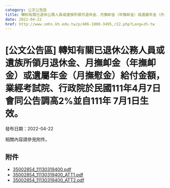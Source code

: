 ```yaml
---
category: 公文公告區
title: 轉知有關已退休公務人員或遺族所領月退休金、月撫卹金（年撫卹金）或遺屬年金（月撫慰金）給付金額，業經考試院、行政院於民國111年4月7日會同公告調高2%並自111年 7月1日生效。
date: 2022-04-22
href: http://www.smhs.kh.edu.tw/p/406-1000-3495,r22.php?Lang=zh-tw
---
```


# [公文公告區] 轉知有關已退休公務人員或遺族所領月退休金、月撫卹金（年撫卹金）或遺屬年金（月撫慰金）給付金額，業經考試院、行政院於民國111年4月7日會同公告調高2%並自111年 7月1日生效。

發布日期：2022-04-22

相關內容請參見附件。

## 附件

- [35002854_11130319400.pdf](https://www.smhs.kh.edu.tw/var/file/0/1000/attach/3/pta_3258_266993_90140.pdf)
- [35002854_11130319400_ATT1.pdf](https://www.smhs.kh.edu.tw/var/file/0/1000/attach/3/pta_3259_1680657_90140.pdf)
- [35002854_11130319400_ATT2.pdf](https://www.smhs.kh.edu.tw/var/file/0/1000/attach/3/pta_3260_3803092_90140.pdf)
